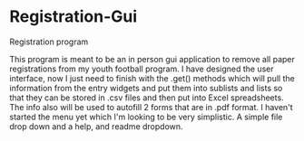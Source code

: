 # Registration-Gui
Registration program

This program is meant to be an in person gui application to remove all paper registrations
from my youth football program. I have designed the user interface, now I just need to finish
with the .get() methods which will pull the information from the entry widgets and put them into
sublists and lists so that they can be stored in .csv files and then put into Excel spreadsheets.
The info also will be used to autofill  2 forms that are in .pdf format. I haven't started the menu yet
which I'm looking to be very simplistic. A simple file drop down and a help, and readme dropdown.
